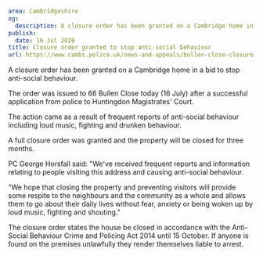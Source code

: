 ```yaml
area: Cambridgeshire
og:
  description: A closure order has been granted on a Cambridge home in a bid to stop anti-social behaviour.
publish:
  date: 16 Jul 2020
title: Closure order granted to stop anti-social behaviour
url: https://www.cambs.police.uk/news-and-appeals/bullen-close-closure-order
```

A closure order has been granted on a Cambridge home in a bid to stop anti-social behaviour.

The order was issued to 66 Bullen Close today (16 July) after a successful application from police to Huntingdon Magistrates' Court.

The action came as a result of frequent reports of anti-social behaviour including loud music, fighting and drunken behaviour.

A full closure order was granted and the property will be closed for three months.

PC George Horsfall said: "We've received frequent reports and information relating to people visiting this address and causing anti-social behaviour.

"We hope that closing the property and preventing visitors will provide some respite to the neighbours and the community as a whole and allows them to go about their daily lives without fear, anxiety or being woken up by loud music, fighting and shouting."

The closure order states the house be closed in accordance with the Anti-Social Behaviour Crime and Policing Act 2014 until 15 October. If anyone is found on the premises unlawfully they render themselves liable to arrest.
